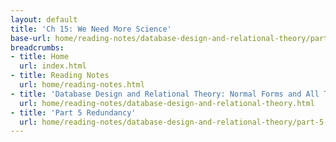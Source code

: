 ```yaml
---
layout: default
title: 'Ch 15: We Need More Science'
base-url: home/reading-notes/database-design-and-relational-theory/part-5-redundancy/ch-15-we-need-more-science.html
breadcrumbs:
- title: Home
  url: index.html
- title: Reading Notes
  url: home/reading-notes.html
- title: 'Database Design and Relational Theory: Normal Forms and All That Jazz'
  url: home/reading-notes/database-design-and-relational-theory.html
- title: 'Part 5 Redundancy'
  url: home/reading-notes/database-design-and-relational-theory/part-5-redundancy.html
---
```

